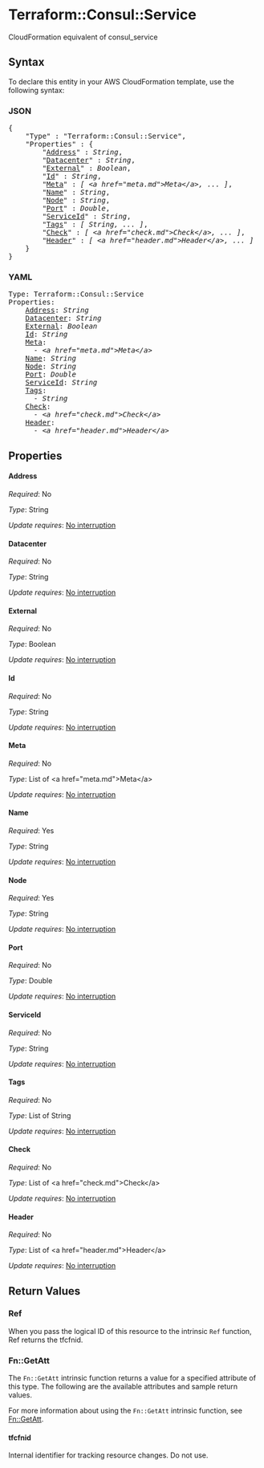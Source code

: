 # Terraform::Consul::Service

CloudFormation equivalent of consul_service

## Syntax

To declare this entity in your AWS CloudFormation template, use the following syntax:

### JSON

<pre>
{
    "Type" : "Terraform::Consul::Service",
    "Properties" : {
        "<a href="#address" title="Address">Address</a>" : <i>String</i>,
        "<a href="#datacenter" title="Datacenter">Datacenter</a>" : <i>String</i>,
        "<a href="#external" title="External">External</a>" : <i>Boolean</i>,
        "<a href="#id" title="Id">Id</a>" : <i>String</i>,
        "<a href="#meta" title="Meta">Meta</a>" : <i>[ &lt;a href=&#34;meta.md&#34;&gt;Meta&lt;/a&gt;, ... ]</i>,
        "<a href="#name" title="Name">Name</a>" : <i>String</i>,
        "<a href="#node" title="Node">Node</a>" : <i>String</i>,
        "<a href="#port" title="Port">Port</a>" : <i>Double</i>,
        "<a href="#serviceid" title="ServiceId">ServiceId</a>" : <i>String</i>,
        "<a href="#tags" title="Tags">Tags</a>" : <i>[ String, ... ]</i>,
        "<a href="#check" title="Check">Check</a>" : <i>[ &lt;a href=&#34;check.md&#34;&gt;Check&lt;/a&gt;, ... ]</i>,
        "<a href="#header" title="Header">Header</a>" : <i>[ &lt;a href=&#34;header.md&#34;&gt;Header&lt;/a&gt;, ... ]</i>
    }
}
</pre>

### YAML

<pre>
Type: Terraform::Consul::Service
Properties:
    <a href="#address" title="Address">Address</a>: <i>String</i>
    <a href="#datacenter" title="Datacenter">Datacenter</a>: <i>String</i>
    <a href="#external" title="External">External</a>: <i>Boolean</i>
    <a href="#id" title="Id">Id</a>: <i>String</i>
    <a href="#meta" title="Meta">Meta</a>: <i>
      - &lt;a href=&#34;meta.md&#34;&gt;Meta&lt;/a&gt;</i>
    <a href="#name" title="Name">Name</a>: <i>String</i>
    <a href="#node" title="Node">Node</a>: <i>String</i>
    <a href="#port" title="Port">Port</a>: <i>Double</i>
    <a href="#serviceid" title="ServiceId">ServiceId</a>: <i>String</i>
    <a href="#tags" title="Tags">Tags</a>: <i>
      - String</i>
    <a href="#check" title="Check">Check</a>: <i>
      - &lt;a href=&#34;check.md&#34;&gt;Check&lt;/a&gt;</i>
    <a href="#header" title="Header">Header</a>: <i>
      - &lt;a href=&#34;header.md&#34;&gt;Header&lt;/a&gt;</i>
</pre>

## Properties

#### Address

_Required_: No

_Type_: String

_Update requires_: [No interruption](https://docs.aws.amazon.com/AWSCloudFormation/latest/UserGuide/using-cfn-updating-stacks-update-behaviors.html#update-no-interrupt)

#### Datacenter

_Required_: No

_Type_: String

_Update requires_: [No interruption](https://docs.aws.amazon.com/AWSCloudFormation/latest/UserGuide/using-cfn-updating-stacks-update-behaviors.html#update-no-interrupt)

#### External

_Required_: No

_Type_: Boolean

_Update requires_: [No interruption](https://docs.aws.amazon.com/AWSCloudFormation/latest/UserGuide/using-cfn-updating-stacks-update-behaviors.html#update-no-interrupt)

#### Id

_Required_: No

_Type_: String

_Update requires_: [No interruption](https://docs.aws.amazon.com/AWSCloudFormation/latest/UserGuide/using-cfn-updating-stacks-update-behaviors.html#update-no-interrupt)

#### Meta

_Required_: No

_Type_: List of &lt;a href=&#34;meta.md&#34;&gt;Meta&lt;/a&gt;

_Update requires_: [No interruption](https://docs.aws.amazon.com/AWSCloudFormation/latest/UserGuide/using-cfn-updating-stacks-update-behaviors.html#update-no-interrupt)

#### Name

_Required_: Yes

_Type_: String

_Update requires_: [No interruption](https://docs.aws.amazon.com/AWSCloudFormation/latest/UserGuide/using-cfn-updating-stacks-update-behaviors.html#update-no-interrupt)

#### Node

_Required_: Yes

_Type_: String

_Update requires_: [No interruption](https://docs.aws.amazon.com/AWSCloudFormation/latest/UserGuide/using-cfn-updating-stacks-update-behaviors.html#update-no-interrupt)

#### Port

_Required_: No

_Type_: Double

_Update requires_: [No interruption](https://docs.aws.amazon.com/AWSCloudFormation/latest/UserGuide/using-cfn-updating-stacks-update-behaviors.html#update-no-interrupt)

#### ServiceId

_Required_: No

_Type_: String

_Update requires_: [No interruption](https://docs.aws.amazon.com/AWSCloudFormation/latest/UserGuide/using-cfn-updating-stacks-update-behaviors.html#update-no-interrupt)

#### Tags

_Required_: No

_Type_: List of String

_Update requires_: [No interruption](https://docs.aws.amazon.com/AWSCloudFormation/latest/UserGuide/using-cfn-updating-stacks-update-behaviors.html#update-no-interrupt)

#### Check

_Required_: No

_Type_: List of &lt;a href=&#34;check.md&#34;&gt;Check&lt;/a&gt;

_Update requires_: [No interruption](https://docs.aws.amazon.com/AWSCloudFormation/latest/UserGuide/using-cfn-updating-stacks-update-behaviors.html#update-no-interrupt)

#### Header

_Required_: No

_Type_: List of &lt;a href=&#34;header.md&#34;&gt;Header&lt;/a&gt;

_Update requires_: [No interruption](https://docs.aws.amazon.com/AWSCloudFormation/latest/UserGuide/using-cfn-updating-stacks-update-behaviors.html#update-no-interrupt)

## Return Values

### Ref

When you pass the logical ID of this resource to the intrinsic `Ref` function, Ref returns the tfcfnid.

### Fn::GetAtt

The `Fn::GetAtt` intrinsic function returns a value for a specified attribute of this type. The following are the available attributes and sample return values.

For more information about using the `Fn::GetAtt` intrinsic function, see [Fn::GetAtt](https://docs.aws.amazon.com/AWSCloudFormation/latest/UserGuide/intrinsic-function-reference-getatt.html).

#### tfcfnid

Internal identifier for tracking resource changes. Do not use.

